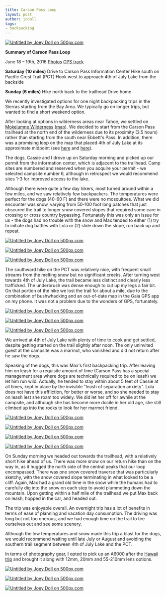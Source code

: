```yaml
---
title: Carson Pass Loop
layout: post
author: jcdoll
tags:
- backpacking
---
```


[
![Untitled by Joey Doll on 500px.com](https://drscdn.500px.org/photo/160296443/m%3D900/b80f5376d8cccad2d44b8278bee59d64)
](https://500px.com/photo/160296443/untitled-by-joey-doll)

**Summary of Carson Pass Loop**

June 18 – 19th, 2016
[Photos](https://500px.com/jcdoll/galleries/carson-pass-loop)
[GPS track](https://www.gaiagps.com/datasummary/track/420134134b502321eedef1b2594b1746/)

**Saturday (10 miles)**
Drive to Carson Pass Information Center
Hike south on Pacific Crest Trail (PCT)
Hook west to approach 4th of July Lake from the backside

**Sunday (6 miles)**
Hike north back to the trailhead
Drive home

We recently investigated options for one night backpacking trips in the Sierras starting from the Bay Area. We typically go on longer trips, but wanted to find a short weekend option.

After looking at options in wilderness areas near Tahoe, we settled on [Mokelumne Wilderness](http://sierrawild.gov/wilderness/mokelumne) ([map](http://www.fs.usda.gov/Internet/FSE_DOCUMENTS/stelprdb5403399.pdf)). We decided to start from the Carson Pass trailhead at the north end of the wilderness due to its proximity (3.5 hours) rather than starting from the south near Ebbett's Pass. In addition, there was a promising loop on the map that placed 4th of July Lake at its approximate midpoint (see [here](http://kevingong.com/Hiking/200209FourthOfJulyLake.html) and [here](http://www.avidbackpackers.com/htm/trips/fourth.htm)).

The dogs, Cassie and I drove up on Saturday morning and picked up our permit from the information center, which is adjacent to the trailhead. Camp sites are numbered and reserved when you acquire your permit - we selected campsite number 6, although in retrospect we would recommend sites 1-3 for improved access to the lake.

Although there were quite a few day hikers, most turned around within a few miles, and we saw relatively few backpackers. The temperatures were perfect for the dogs (40-60 F) and there were no mosquitoes. What we did encounter was snow, varying from 50-100 foot long patches that just obscured the trail to longer snow covered slopes that required some care in crossing or cross country bypassing. Fortunately this was only an issue for us - the dogs had no trouble with the snow and Max tended to either (1) try to initiate dog battles with Lola or (2) slide down the slope, run back up and repeat.

[
![Untitled by Joey Doll on 500px.com](https://drscdn.500px.org/photo/160295655/m%3D900/66cb171373643781fd0718f57c4b3d01)
](https://500px.com/photo/160295655/untitled-by-joey-doll)

[
![Untitled by Joey Doll on 500px.com](https://drscdn.500px.org/photo/160295883/m%3D900/3e5f2a864977aad1270df454edfde8b7)
](https://500px.com/photo/160295883/untitled-by-joey-doll)

[
![Untitled by Joey Doll on 500px.com](https://drscdn.500px.org/photo/160295955/m%3D900/e2658c618b1016ae622a030b85cbba25)
](https://500px.com/photo/160295955/untitled-by-joey-doll)

The southward hike on the PCT was relatively nice, with frequent small streams from the melting snow but no significant creeks. After turning west towards 4th of July Lake, the trail became less distinct and clearly less trafficked. The underbrush was dense enough to cut up my legs a fair bit. On that portion of the hike we lost the trail for about a mile, due to the combination of bushwhacking and an out-of-date map in the Gaia GPS app on my phone. It was not a problem due to the wonders of GPS, fortunately.

[
![Untitled by Joey Doll on 500px.com](https://drscdn.500px.org/photo/160296035/m%3D900/dde10def018b4ed32ce9ad4f2e1dcf99)
](https://500px.com/photo/160296035/untitled-by-joey-doll)

[
![Untitled by Joey Doll on 500px.com](https://drscdn.500px.org/photo/160296075/m%3D900/f5b664c4fd28fa3e3f7261710b084f7a)
](https://500px.com/photo/160296075/untitled-by-joey-doll)

[
![Untitled by Joey Doll on 500px.com](https://drscdn.500px.org/photo/160296119/m%3D900/75be045988bb5424e3442e1cd5cf7e35)
](https://500px.com/photo/160296119/untitled-by-joey-doll)

We arrived at 4th of July Lake with plenty of time to cook and get settled, despite getting started on the trail slightly after noon. The only uninvited guest at the campsite was a marmot, who vanished and did not return after he saw the dogs.

Speaking of the dogs, this was Max's first backpacking trip. After leaving him on leash for a requisite amount of time (Carson Pass has a special management area where dogs are technically required to be on leash) we let him run wild. Actually, he tended to stay within about 5 feet of Cassie at all times, kept in place by the invisible "leash of separation anxiety". Lola does not have this affliction, for better or worse, and so she needed to stay on leash lest she roam too widely. We did let her off for awhile at the campsite, and although she has become more docile in her old age, she still climbed up into the rocks to look for her marmot friend.

[
![Untitled by Joey Doll on 500px.com](https://drscdn.500px.org/photo/160296119/m%3D900/75be045988bb5424e3442e1cd5cf7e35)
](https://500px.com/photo/160296119/untitled-by-joey-doll)

[
![Untitled by Joey Doll on 500px.com](https://drscdn.500px.org/photo/160296187/m%3D900/a939e5d44d4360b6691f9546cacaaad6)
](https://500px.com/photo/160296187/untitled-by-joey-doll)

[![Untitled by Joey Doll on 500px.com](https://drscdn.500px.org/photo/160296295/m%3D900/a180bc3bf11bd19454a89d7495275a9a)
](https://500px.com/photo/160296295/untitled-by-joey-doll)

[
![Untitled by Joey Doll on 500px.com](https://drscdn.500px.org/photo/160296307/m%3D900/da0d6e02f364535e20f9df85a1a2a59e)
](https://500px.com/photo/160296307/untitled-by-joey-doll)

On Sunday morning we headed out towards the trailhead, with a relatively short hike ahead of us. There was more snow on our return hike than on the way in, as it hugged the north side of the central peaks that our loop encompassed. There was one snow covered traverse that was particularly sketchy, with the snow covered slope terminating in what looked to be a cliff. Again, Max had a grand old time in the snow while the humans had to carefully dig into the snow on each step to avoid plummeting down the mountain. Upon getting within a half mile of the trailhead we put Max back on leash, hopped in the car, and headed out.

The trip was enjoyable overall. An overnight trip has a lot of benefits in terms of ease of planning and vacation day consumption. The driving was long but not too onerous, and we had enough time on the trail to tire ourselves out and see some scenery.

Although the low temperatures and snow made this trip a blast for the dogs, we would recommend waiting until late July or August and avoiding the southern trail segment between 4th of July Lake and the PCT.

In terms of photography gear, I opted to pick up an A6000 after the [Hawaii trip](http://dogplusplus.com/2016/05/08/big-island-of-hawaii/) and brought it along with 12mm, 20mm and 55-210mm lens options.

[
![Untitled by Joey Doll on 500px.com](https://drscdn.500px.org/photo/160296349/m%3D900/e6dee5dcbb93e36849991998265f0849)
](https://500px.com/photo/160296349/untitled-by-joey-doll)

[
![Untitled by Joey Doll on 500px.com](https://drscdn.500px.org/photo/160296385/m%3D900/6110280084d611796ed37643b57f8262)
](https://500px.com/photo/160296385/untitled-by-joey-doll)

[
![Untitled by Joey Doll on 500px.com](https://drscdn.500px.org/photo/160296365/m%3D900/dd745098638407f5f0263befd22876d5)
](https://500px.com/photo/160296365/untitled-by-joey-doll)

